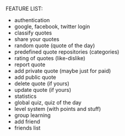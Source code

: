 
FEATURE LIST:
- authentication
- google, facebook, twitter login
- classify quotes
- share your quotes
- random quote (quote of the day)
- predefined quote repositories (categories)
- rating of quotes (like-dislike)
- report quote
- add private quote (maybe just for paid)
- add public quote
- delete quote (if yours)
- update quote (if yours)
- statistics
- global quiz, quiz of the day
- level system (with points and stuff)
- group learning
- add friend
- friends list
